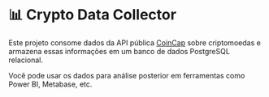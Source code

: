# 📊 Crypto Data Collector

Este projeto consome dados da API pública [CoinCap](https://docs.coincap.io/) sobre criptomoedas e armazena essas informações em um banco de dados PostgreSQL relacional.

Você pode usar os dados para análise posterior em ferramentas como Power BI, Metabase, etc.